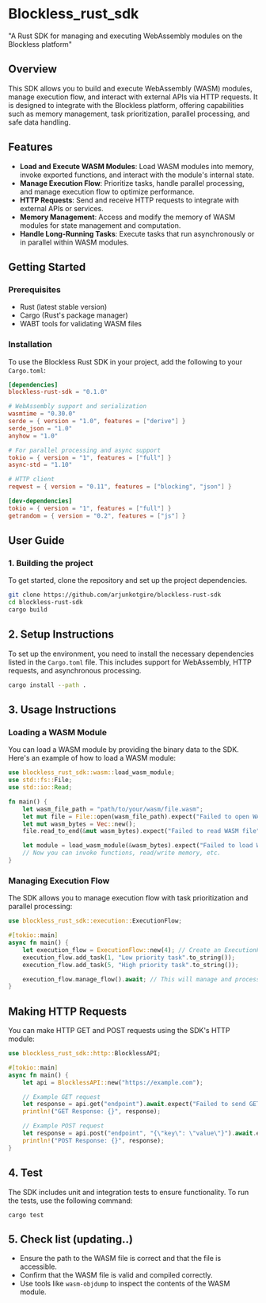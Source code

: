 # Blockless_rust_sdk
"A Rust SDK for managing and executing WebAssembly modules on the Blockless platform"

## Overview
This SDK allows you to build and execute WebAssembly (WASM) modules, manage execution flow, and interact with external APIs via HTTP requests. It is designed to integrate with the Blockless platform, offering capabilities such as memory management, task prioritization, parallel processing, and safe data handling.

## Features
- **Load and Execute WASM Modules**: Load WASM modules into memory, invoke exported functions, and interact with the module's internal state.
- **Manage Execution Flow**: Prioritize tasks, handle parallel processing, and manage execution flow to optimize performance.
- **HTTP Requests**: Send and receive HTTP requests to integrate with external APIs or services.
- **Memory Management**: Access and modify the memory of WASM modules for state management and computation.
- **Handle Long-Running Tasks**: Execute tasks that run asynchronously or in parallel within WASM modules.

## Getting Started

### Prerequisites
- Rust (latest stable version)
- Cargo (Rust's package manager)
- WABT tools for validating WASM files

### Installation

To use the Blockless Rust SDK in your project, add the following to your `Cargo.toml`:

```toml
[dependencies]
blockless-rust-sdk = "0.1.0"

# WebAssembly support and serialization
wasmtime = "0.30.0"
serde = { version = "1.0", features = ["derive"] }
serde_json = "1.0"
anyhow = "1.0"

# For parallel processing and async support
tokio = { version = "1", features = ["full"] }
async-std = "1.10"

# HTTP client
reqwest = { version = "0.11", features = ["blocking", "json"] }

[dev-dependencies]
tokio = { version = "1", features = ["full"] }
getrandom = { version = "0.2", features = ["js"] }
```

## User Guide

### 1. Building the project
To get started, clone the repository and set up the project dependencies.

```bash
git clone https://github.com/arjunkotgire/blockless-rust-sdk
cd blockless-rust-sdk
cargo build 
```

## 2. Setup Instructions

To set up the environment, you need to install the necessary dependencies listed in the `Cargo.toml` file. This includes support for WebAssembly, HTTP requests, and asynchronous processing.

```bash
cargo install --path .
```

## 3. Usage Instructions

### Loading a WASM Module

You can load a WASM module by providing the binary data to the SDK. Here's an example of how to load a WASM module:

```rust
use blockless_rust_sdk::wasm::load_wasm_module;
use std::fs::File;
use std::io::Read;

fn main() {
    let wasm_file_path = "path/to/your/wasm/file.wasm";
    let mut file = File::open(wasm_file_path).expect("Failed to open WASM file");
    let mut wasm_bytes = Vec::new();
    file.read_to_end(&mut wasm_bytes).expect("Failed to read WASM file");

    let module = load_wasm_module(&wasm_bytes).expect("Failed to load WASM module");
    // Now you can invoke functions, read/write memory, etc.
}
```

### Managing Execution Flow

The SDK allows you to manage execution flow with task prioritization and parallel processing:

```rust
use blockless_rust_sdk::execution::ExecutionFlow;

#[tokio::main]
async fn main() {
    let execution_flow = ExecutionFlow::new(4); // Create an ExecutionFlow with 4 threads
    execution_flow.add_task(1, "Low priority task".to_string());
    execution_flow.add_task(5, "High priority task".to_string());

    execution_flow.manage_flow().await; // This will manage and process the tasks
}
```

## Making HTTP Requests

You can make HTTP GET and POST requests using the SDK's HTTP module:

```rust
use blockless_rust_sdk::http::BlocklessAPI;

#[tokio::main]
async fn main() {
    let api = BlocklessAPI::new("https://example.com");

    // Example GET request
    let response = api.get("endpoint").await.expect("Failed to send GET request");
    println!("GET Response: {}", response);

    // Example POST request
    let response = api.post("endpoint", "{\"key\": \"value\"}").await.expect("Failed to send POST request");
    println!("POST Response: {}", response);
}
```

## 4. Test
The SDK includes unit and integration tests to ensure functionality. To run the tests, use the following command:
```
cargo test
```

## 5. Check list (updating..)

- Ensure the path to the WASM file is correct and that the file is accessible.
- Confirm that the WASM file is valid and compiled correctly.
- Use tools like `wasm-objdump` to inspect the contents of the WASM module.
